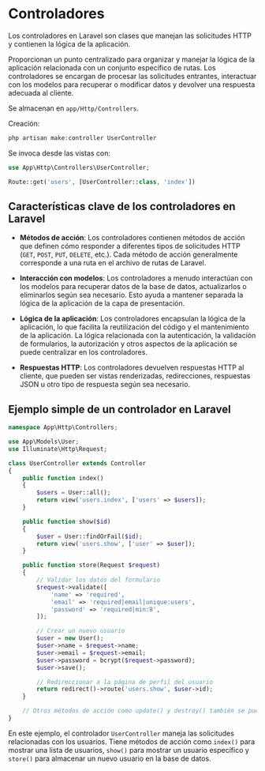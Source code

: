 # Controladores
Los controladores en Laravel son clases que manejan las solicitudes HTTP y contienen la lógica de la aplicación.

Proporcionan un punto centralizado para organizar y manejar la lógica de la aplicación relacionada con un conjunto específico de rutas. Los controladores se encargan de procesar las solicitudes entrantes, interactuar con los modelos para recuperar o modificar datos y devolver una respuesta adecuada al cliente.

Se almacenan en `app/Http/Controllers`.

Creación:

``` php
php artisan make:controller UserController
```

Se invoca desde las vistas con:

``` php
use App\Http\Controllers\UserController;

Route::get('users', [UserController::class, 'index'])
```

## Características clave de los controladores en Laravel

- **Métodos de acción**: Los controladores contienen métodos de acción que definen cómo responder a diferentes tipos de solicitudes HTTP (`GET`, `POST`, `PUT`, `DELETE`, etc.). Cada método de acción generalmente corresponde a una ruta en el archivo de rutas de Laravel.

- **Interacción con modelos**: Los controladores a menudo interactúan con los modelos para recuperar datos de la base de datos, actualizarlos o eliminarlos según sea necesario. Esto ayuda a mantener separada la lógica de la aplicación de la capa de presentación.

- **Lógica de la aplicación**: Los controladores encapsulan la lógica de la aplicación, lo que facilita la reutilización del código y el mantenimiento de la aplicación. La lógica relacionada con la autenticación, la validación de formularios, la autorización y otros aspectos de la aplicación se puede centralizar en los controladores.

- **Respuestas HTTP**: Los controladores devuelven respuestas HTTP al cliente, que pueden ser vistas renderizadas, redirecciones, respuestas JSON u otro tipo de respuesta según sea necesario.


## Ejemplo simple de un controlador en Laravel

``` php
namespace App\Http\Controllers;

use App\Models\User;
use Illuminate\Http\Request;

class UserController extends Controller
{
    public function index()
    {
        $users = User::all();
        return view('users.index', ['users' => $users]);
    }

    public function show($id)
    {
        $user = User::findOrFail($id);
        return view('users.show', ['user' => $user]);
    }

    public function store(Request $request)
    {
        // Validar los datos del formulario
        $request->validate([
            'name' => 'required',
            'email' => 'required|email|unique:users',
            'password' => 'required|min:8',
        ]);

        // Crear un nuevo usuario
        $user = new User();
        $user->name = $request->name;
        $user->email = $request->email;
        $user->password = bcrypt($request->password);
        $user->save();

        // Redireccionar a la página de perfil del usuario
        return redirect()->route('users.show', $user->id);
    }

    // Otros métodos de acción como update() y destroy() también se pueden definir aquí
}
```

En este ejemplo, el controlador `UserController` maneja las solicitudes relacionadas con los usuarios. Tiene métodos de acción como `index()` para mostrar una lista de usuarios, `show()` para mostrar un usuario específico y `store()` para almacenar un nuevo usuario en la base de datos.
